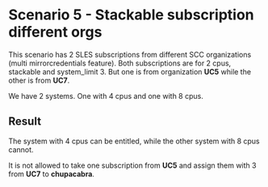 Scenario 5 - Stackable subscription different orgs
==================================================

This scenario has 2 SLES subscriptions from different SCC organizations
(multi mirrorcredentials feature).
Both subscriptions are for 2 cpus, stackable and system_limit 3.
But one is from organization **UC5** while the other is from **UC7**.

We have 2 systems. One with 4 cpus and one with 8 cpus.

Result
------

The system with 4 cpus can be entitled, while the other system with 8 cpus
cannot.

It is not allowed to take one subscription from **UC5**
and assign them with 3 from **UC7** to **chupacabra**.

